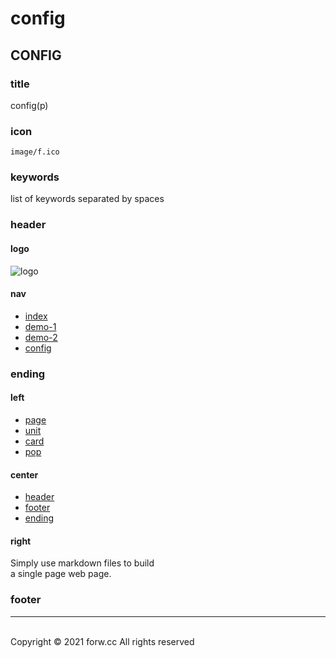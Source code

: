# config

## CONFIG

### title

config(p)

### icon

`image/f.ico`

### keywords

list of keywords separated by spaces

### header

#### logo

![logo](image/forw.png)

#### nav

- [index](index.php)
- [demo-1](index.php?f=demo/demo-1)
- [demo-2](index.php?f=demo/demo-2)
- [config](index.php?f=demo/config)

### ending

#### left

- [page](index.php?f=demo/page)
- [unit](index.php?f=demo/unit)
- [card](index.php?f=demo/card)
- [pop](index.php?f=demo/pop)

#### center

- [header](index.php?f=demo/header)
- [footer](index.php?f=demo/footer)
- [ending](index.php?f=demo/ending)

#### right

Simply use markdown files to build  
a single page web page.

### footer
---
<br>
Copyright © 2021 forw.cc  
All rights reserved